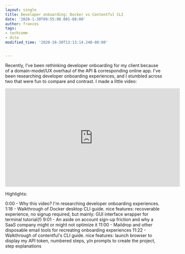 ```yaml
---
layout: single
title: Developer onboarding: Docker vs Contentful CLI
date: '2020-1-30T09:55:00.001-08:00'
author: frances
tags:
- techcomm
- dita
modified_time: '2020-10-30T13:13:14.240-08:00'


---
```


Recently, I've been rethinking developer onboarding for my client because of a domain-model/UX overhaul of the API & corresponding online app.
I've been researching developer onboarding experiences, and I stumbled across two that were fun to compare and contrast.
I made a little video:

 
<iframe width="560" height="315" src="https://www.youtube.com/embed/JDelY-_T-pc" frameborder="0" allow="accelerometer; autoplay; clipboard-write; encrypted-media; gyroscope; picture-in-picture" allowfullscreen></iframe>

Highlights:

0:00 - Why this video? I'm researching developer onboarding experiences.
1:18 - Walkthrough of Docker desktop CLI guide. nice features: recoverable experience, no signup required,  but mainly: GUI interface wrapper for terminal tutorial(!) 
9:01 - An aside on account sign-up friction and why a SaaS company might or might not optimize it
11:00 - Maildrop and other disposable email tools for recreating onboarding experiences
11:22 - Walkthrough of contentful's CLI guide. nice features: launch browser to display my API token, numbered steps, y/n prompts to create the project, step explanations

